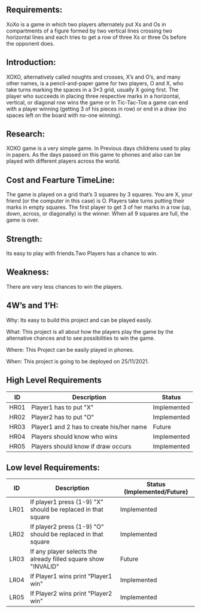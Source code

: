 
Requirements:
----------------------------------------------------
XoXo is a game in which two players alternately put Xs and Os in compartments of a figure formed by two vertical lines crossing two horizontal lines and each tries to get a row of three Xs or three Os before the opponent does.

Introduction:
-----------------------------------------------------
XOXO, alternatively called noughts and crosses, X’s and O’s, and many other names, is
a pencil-and-paper game for two players, O and X, who take turns marking the spaces in a
3×3 grid, usually X going first. The player who succeeds in placing three respective marks in
a horizontal, vertical, or diagonal row wins the game or In Tic-Tac-Toe a game can end with
a player winning (getting 3 of his pieces in row) or end in a draw (no spaces left on the board
with no-one winning).

Research:
----------------------------------------------------------
XOXO game is a very simple game. In Previous days childrens used to play in papers. As the days passed on this game to phones and also can be played with different players across the world.

Cost and Fearture TimeLine:
-----------------------------------------------------------
The game is played on a grid that’s 3 squares by 3 squares.
You are X, your friend (or the computer in this case) is O. Players take turns putting their marks in empty squares.
The first player to get 3 of her marks in a row (up, down, across, or diagonally) is the winner.
When all 9 squares are full, the game is over.

Strength:
-------------------------------------------------------------
Its easy to play with friends.Two Players has a chance to win.

Weakness:
--------------------------------------------------------------
There are very less chances to win the players.


4W’s and 1’H:
----------------------------------------------------------------
Why:
Its easy to build this project and can be played easily.

What:
This project is all about how the players play the game by the alternative chances and to see possibilities to win the game.

Where:
This Project can be easily played in phones.

When:
This project is going to be deployed on 25/11/2021.


High Level Requirements
-------------------------------------------------------------------

|ID   |	            Description	                     |   Status    |
|-----|----------------------------------------------|-------------|
|HR01 |	Player1 has to put "X"	                     | Implemented | 
|HR02 |	Player2 has to put "O"                       | Implemented |
|HR03 |	Player1 and 2 has to create his/her name     | Future      |
|HR04 |	Players should know who wins                 | Implemented |
|HR05 |	Players should know if draw occurs           | Implemented |


Low level Requirements:
-----------------------------------------------------------------------

|ID	  |                    Description                                |	Status (Implemented/Future)|
|-----|---------------------------------------------------------------|----------------------------|
|LR01 |	If player1 press (1-9) "X" should be replaced in that square  |	Implemented                |
|LR02 |	If player2 press (1-9) "O" should be replaced in that square  |	Implemented                |
|LR03 |	If any player selects the already filled square show "INVALID"|	Future                     |
|LR04 |	If Player1 wins print "Player1 win"	                          | Implemented                |
|LR05 |	If Player2 wins print "Player2 win"	                          | Implemented                |


